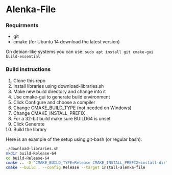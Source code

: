 # Alenka-File

### Requirments
* git
* cmake (for Ubuntu 14 download the latest version)

On debian-like systems you can use: `sudo apt install git cmake-gui build-essential`

### Build instructions
1. Clone this repo
2. Install libraries using download-libraries.sh
3. Make new build directory and change into it
4. Use cmake-gui to generate build environment
  1. Click Configure and choose a compiler
  2. Change CMAKE_BUILD_TYPE (not needed on Windows)
  3. Change CMAKE_INSTALL_PREFIX
  4. For a 32-bit build make sure BUILD64 is unset
  5. Click Generate
5. Build the library

Here is an example of the setup using git-bash (or regular bash):
``` bash
./download-libraries.sh
mkdir build-Release-64
cd build-Release-64
cmake .. -D "CMAKE_BUILD_TYPE=Release CMAKE_INSTALL_PREFIX=install-dir"
cmake --build . --config Release --target install-alenka-file
```
